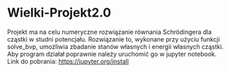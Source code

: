 # Wielki-Projekt2.0
Projekt ma na celu numeryczne rozwiązanie równania Schrödingera dla cząstki w studni potencjału. Rozwiązanie to, wykonane przy użyciu funkcji solve_bvp, umożliwia zbadanie stanów własnych i energii własnych cząstki.
Aby program działał poprawnie należy uruchomić go w jupyter notebook. Link do pobrania: https://jupyter.org/install

